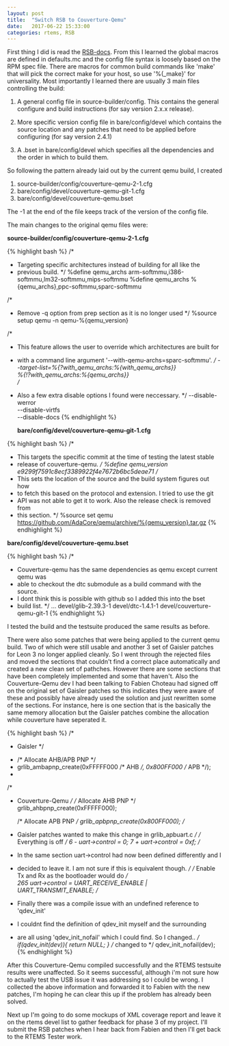 ```yaml
---                                                                             
layout: post                                                                    
title:  "Switch RSB to Couverture-Qemu"                                    
date:   2017-06-22 15:33:00                                              
categories: rtems, RSB                                                     
--- 
```

First thing I did is read the [RSB-docs]. From this I learned the global 
macros are defined in defaults.mc and the config file syntax is loosely based 
on the RPM spec file. There are macros for common build commands like 'make'
that will pick the correct make for your host, so use '%(\_make}' for 
universality. Most importantly I learned there are usually 3 main files 
controlling the build:

1. A general config file in source-builder/config. This contains the general 
configure and build instructions (for say version 2.x.x release).

2. More specific version config file in bare/config/devel which contains the 
source location and any patches that need to be applied before configuring (for 
say version 2.4.1)

3. A .bset in bare/config/devel which specifies all the dependencies and the 
order in which to build them.

So following the pattern already laid out by the current qemu build, I created

1. source-builder/config/couverture-qemu-2-1.cfg
2. bare/config/devel/couverture-qemu-git-1.cfg
3. bare/config/devel/couverture-qemu.bset

The -1 at the end of the file keeps track of the version of the config file.

The main changes to the original qemu files were:

   **source-builder/config/couverture-qemu-2-1.cfg**

{% highlight bash %}
/*
 * Targeting specific architectures instead of building for all like the 
 * previous build.
 */
%define qemu_archs arm-softmmu,i386-softmmu,lm32-softmmu,mips-softmmu
%define qemu_archs %{qemu_archs},ppc-softmmu,sparc-softmmu

/*
 * Remove -q option from prep section as it is no longer used
 */
%source setup qemu -n qemu-%{qemu_version}

/*
 * This feature allows the user to override which architectures are built for
 * with a command line argument '--with-qemu-archs=sparc-softmmu'.
 */
--target-list=%{?with_qemu_archs:%{with_qemu_archs}}\
              %{!?with_qemu_archs:%{qemu_archs}} \
/*
 * Also a few extra disable options I found were neccessary.
 */
--disable-werror \
--disable-virtfs \
--disable-docs
{% endhighlight %}

   **bare/config/devel/couverture-qemu-git-1.cfg**

{% highlight bash %}
/*
 * This targets the specific commit at the time of testing the latest stable
 * release of couverture-qemu.
 */
%define qemu_version e9299f7591c8ecf3389922f4e7672b6bc5deae71
/*
 * This sets the location of the source and the build system figures out how
 * to fetch this based on the protocol and extension. I tried to use the git
 * API was not able to get it to work. Also the release check is removed from
 * this section.
 */
%source set qemu https://github.com/AdaCore/qemu/archive/%{qemu_version}.tar.gz
{% endhighlight %}

  **bare/config/devel/couverture-qemu.bset**

{% highlight bash %}
/* 
 * Couverture-qemu has the same dependencies as qemu except current qemu was
 * able to checkout the dtc submodule as a build command with the source.
 * I dont think this is possible with github so I added this into the bset
 * build list.
 */
...
devel/glib-2.39.3-1
devel/dtc-1.4.1-1
devel/couverture-qemu-git-1
{% endhighlight %}

I tested the build and the testsuite produced the same results as before.

There were also some patches that were being applied to the current qemu build.
Two of which were still usable and another 3 set of Gaisler patches for Leon 3
no longer applied cleanly. So I went through the rejected files and moved 
the sections that couldn't find a correct place automatically and created a new
clean set of pathches. However there are some sections that have been completely
implemented and some that haven't. Also the Couverture-Qemu dev I had been 
talking to Fabien Choteau had signed off on the original set of Gaisler patches
so this indicates they were aware of these and possibly have already used the 
solution and just rewritten some of the sections. For instance, here is one 
section that is the basically the same memory allocation but the Gaisler
patches combine the allocation while couverture have seperated it.

{% highlight bash %}
/*
 * Gaisler
 */
+    /* Allocate AHB/APB PNP */
+    grlib_ambapnp_create(0xFFFFF000 /* AHB */, 0x800FF000 /* APB */);
+
/*
 * Couverture-Qemu
 */
    /* Allocate AHB PNP */
    grlib_ahbpnp_create(0xFFFFF000);

    /* Allocate APB PNP */
    grlib_apbpnp_create(0x800FF000);
/*
 * Gaisler patches wanted to make this change in grlib_apbuart.c
 */
 /* Everything is off */
   6 -    uart->control = 0;
     7 +    uart->control = 0xf;
/*
 * In the same section uart->control had now been defined differently and I 
 * decided to leave it. I am not sure if this is equivalent though.
 */
/* Enable Tx and Rx as the bootloader would do */                           
265     uart->control = UART_RECEIVE_ENABLE | UART_TRANSMIT_ENABLE;
/*
 * Finally there was a compile issue with an undefined reference to 'qdev_init'
 * I couldnt find the definition of qdev_init myself and the surrounding
 * are all using 'qdev_init_nofail' which I could find. So I changed..
 */
if(qdev_init(dev)){
    return NULL;
    }
/* changed to */
qdev_init_nofail(dev);
{% endhighlight %}

After this Couverture-Qemu compiled successfully and the RTEMS testsuite results
were unaffected. So it seems successful, although i'm not sure how to actually 
test the USB issue it was addressing so I could be wrong. I collected the above 
information and forwarded it to Fabien with the new patches, I'm hoping he can
clear this up if the problem has already been solved.

Next up I'm going to do some mockups of XML coverage report and leave it on the 
rtems devel list to gather feedback for phase 3 of my project. I'll submit the 
RSB patches when I hear back from Fabien and then I'll get back to the RTEMS
Tester work.

[RSB-docs]: https://docs.rtems.org/branches/master/rsb/configuration.html
